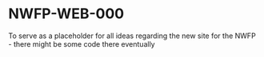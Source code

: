 # NWFP-WEB-000
To serve as a placeholder for all ideas regarding the new site for the NWFP - there might be some code there eventually
